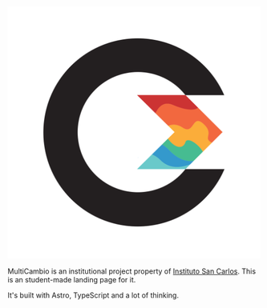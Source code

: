 ![MultiCambio](/public/images/MC-LOGO-C.svg)

MultiCambio is an institutional project property of [Instituto San Carlos](https://isc-mlgo.edu.ar). This is an student-made landing page for it.

It's built with Astro, TypeScript and a lot of thinking.
